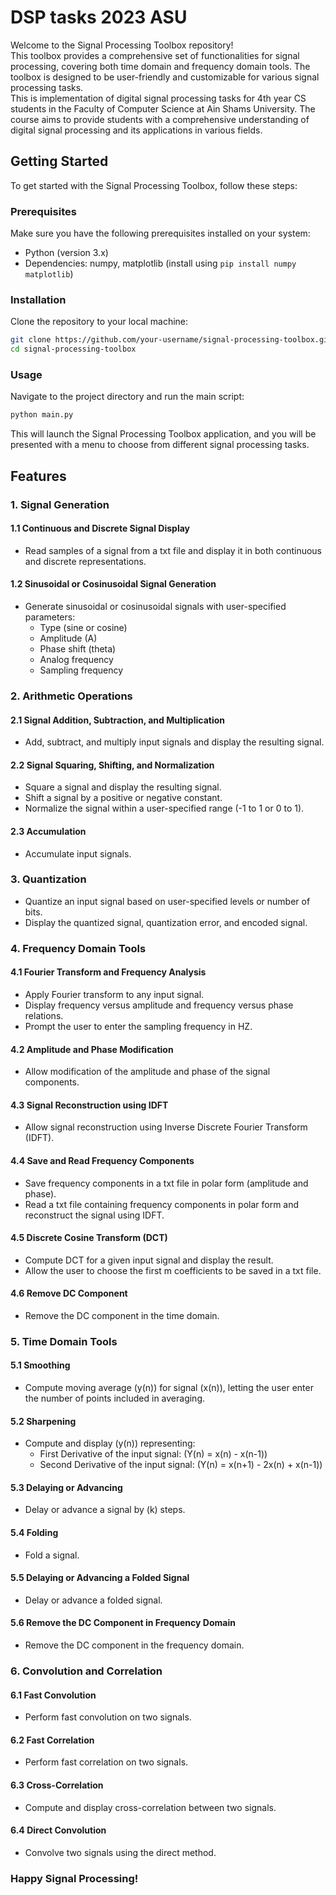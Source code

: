 # DSP tasks 2023 ASU
Welcome to the Signal Processing Toolbox repository! <br>
This toolbox provides a comprehensive set of functionalities for signal processing, covering both time domain and frequency domain tools.
The toolbox is designed to be user-friendly and customizable for various signal processing tasks.<br>
This is implementation of digital signal processing tasks for 4th year CS students in the Faculty of Computer Science at Ain Shams University.
The course aims to provide students with a comprehensive understanding of digital signal processing and its applications in various fields.
## Getting Started

To get started with the Signal Processing Toolbox, follow these steps:

### Prerequisites

Make sure you have the following prerequisites installed on your system:

- Python (version 3.x)
- Dependencies: numpy, matplotlib (install using `pip install numpy matplotlib`)

### Installation

Clone the repository to your local machine:

```bash
git clone https://github.com/your-username/signal-processing-toolbox.git
cd signal-processing-toolbox
```

### Usage

Navigate to the project directory and run the main script:

```bash
python main.py
```

This will launch the Signal Processing Toolbox application, and you will be presented with a menu to choose from different signal processing tasks.

## Features

### 1. Signal Generation

#### 1.1 Continuous and Discrete Signal Display

- Read samples of a signal from a txt file and display it in both continuous and discrete representations.

#### 1.2 Sinusoidal or Cosinusoidal Signal Generation

- Generate sinusoidal or cosinusoidal signals with user-specified parameters:
  - Type (sine or cosine)
  - Amplitude (A)
  - Phase shift (theta)
  - Analog frequency
  - Sampling frequency

### 2. Arithmetic Operations

#### 2.1 Signal Addition, Subtraction, and Multiplication

- Add, subtract, and multiply input signals and display the resulting signal.

#### 2.2 Signal Squaring, Shifting, and Normalization

- Square a signal and display the resulting signal.
- Shift a signal by a positive or negative constant.
- Normalize the signal within a user-specified range (-1 to 1 or 0 to 1).

#### 2.3 Accumulation

- Accumulate input signals.

### 3. Quantization

- Quantize an input signal based on user-specified levels or number of bits.
- Display the quantized signal, quantization error, and encoded signal.

### 4. Frequency Domain Tools

#### 4.1 Fourier Transform and Frequency Analysis

- Apply Fourier transform to any input signal.
- Display frequency versus amplitude and frequency versus phase relations.
- Prompt the user to enter the sampling frequency in HZ.

#### 4.2 Amplitude and Phase Modification

- Allow modification of the amplitude and phase of the signal components.

#### 4.3 Signal Reconstruction using IDFT

- Allow signal reconstruction using Inverse Discrete Fourier Transform (IDFT).

#### 4.4 Save and Read Frequency Components

- Save frequency components in a txt file in polar form (amplitude and phase).
- Read a txt file containing frequency components in polar form and reconstruct the signal using IDFT.

#### 4.5 Discrete Cosine Transform (DCT)

- Compute DCT for a given input signal and display the result.
- Allow the user to choose the first m coefficients to be saved in a txt file.

#### 4.6 Remove DC Component

- Remove the DC component in the time domain.

### 5. Time Domain Tools

#### 5.1 Smoothing

- Compute moving average \(y(n)\) for signal \(x(n)\), letting the user enter the number of points included in averaging.

#### 5.2 Sharpening

- Compute and display \(y(n)\) representing:
  - First Derivative of the input signal: \(Y(n) = x(n) - x(n-1)\)
  - Second Derivative of the input signal: \(Y(n) = x(n+1) - 2x(n) + x(n-1)\)

#### 5.3 Delaying or Advancing

- Delay or advance a signal by \(k\) steps.

#### 5.4 Folding

- Fold a signal.

#### 5.5 Delaying or Advancing a Folded Signal

- Delay or advance a folded signal.

#### 5.6 Remove the DC Component in Frequency Domain

- Remove the DC component in the frequency domain.

### 6. Convolution and Correlation

#### 6.1 Fast Convolution

- Perform fast convolution on two signals.

#### 6.2 Fast Correlation

- Perform fast correlation on two signals.

#### 6.3 Cross-Correlation

- Compute and display cross-correlation between two signals.

#### 6.4 Direct Convolution

- Convolve two signals using the direct method.

### Happy Signal Processing!
